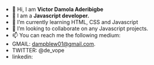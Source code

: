 - 👋 Hi, I am **Victor Damola Aderibigbe**
- 👀 I am a **Javascript developer.**
- 🌱 I’m currently learning HTML, CSS and Javascript
- 💞️ I’m looking to collaborate on any Javascript projects. 
- 📫 You can reach me the following medium:
-    GMAIL: dampblew01@gmail.com.
-    TWITTER: @de_vope
-    linkedin:  

<!---
V0pe/V0pe is a ✨ special ✨ repository because its `README.md` (this file) appears on your GitHub profile.
You can click the Preview link to take a look at your changes.
--->
